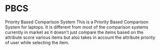 # PBCS
Priority Based Comparison System
This is a Priority Based Comparison System for laptops.
It is different from most of the comparison systems currently in market as it doesn't just compare the items based on the attribute score various items but also takes in account the attribute priority of user while selecting the item.

